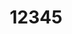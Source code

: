 ---
title: 12345
tags: "should-be-an-arrayy"
t-sort: 
t-type: 555
categories: []
t-description: 
---